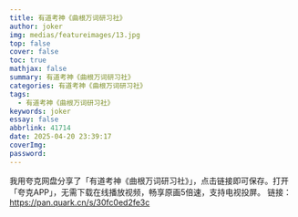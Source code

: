 ```yaml
---
title: 有道考神《曲根万词研习社》
author: joker
img: medias/featureimages/13.jpg
top: false
cover: false
toc: true
mathjax: false
summary: 有道考神《曲根万词研习社》
categories: 有道考神《曲根万词研习社》
tags:
  - 有道考神《曲根万词研习社》
keywords: joker
essay: false
abbrlink: 41714
date: 2025-04-20 23:39:17
coverImg:
password:
---
```


我用夸克网盘分享了「有道考神《曲根万词研习社》」，点击链接即可保存。打开「夸克APP」，无需下载在线播放视频，畅享原画5倍速，支持电视投屏。
链接：https://pan.quark.cn/s/30fc0ed2fe3c
